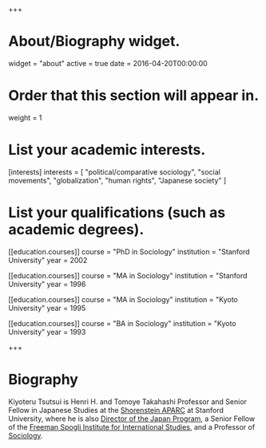 +++
# About/Biography widget.
widget = "about"
active = true
date = 2016-04-20T00:00:00

# Order that this section will appear in.
weight = 1

# List your academic interests.
[interests]
  interests = [
    "political/comparative sociology",
    "social movements",
    "globalization",
    "human rights",
    "Japanese society"
  ]

# List your qualifications (such as academic degrees).
[[education.courses]]
  course = "PhD in Sociology"
  institution = "Stanford University"
  year = 2002

[[education.courses]]
  course = "MA in Sociology"
  institution = "Stanford University"
  year = 1996

[[education.courses]]
  course = "MA in Sociology"
  institution = "Kyoto University"
  year = 1995

[[education.courses]]
  course = "BA in Sociology"
  institution = "Kyoto University"
  year = 1993
 
+++

# Biography

Kiyoteru Tsutsui is Henri H. and Tomoye Takahashi Professor and Senior Fellow in Japanese Studies at the [Shorenstein APARC](https://aparc.fsi.stanford.edu/) at Stanford University, where he is also [Director of the Japan Program](https://aparc.fsi.stanford.edu/japan/content/new-jp-program-about-page), a Senior Fellow of the [Freeman Spogli Institute for International Studies](https://fsi.stanford.edu/), and a Professor of [Sociology](https://sociology.stanford.edu/).